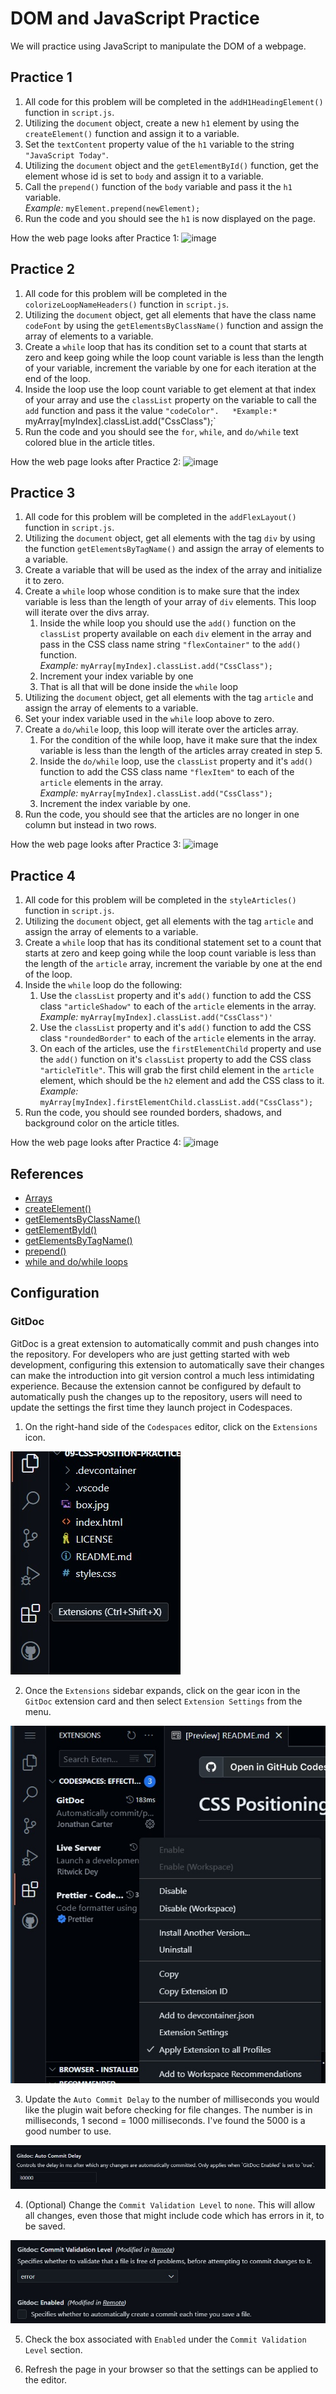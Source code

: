 # DOM and JavaScript Practice
We will practice using JavaScript to manipulate the DOM of a webpage.

## Practice 1
1. All code for this problem will be completed in the `addH1HeadingElement()` function in `script.js`.
2. Utilizing the `document` object, create a new `h1` element by using the `createElement()` function and assign it to a variable.
3. Set the `textContent` property value of the `h1` variable to the string `"JavaScript Today"`.
4. Utilizing the `document` object and the `getElementById()` function, get the element whose id is set to `body` and assign it to a variable.
5. Call the `prepend()` function of the `body` variable and pass it the `h1` variable.  
  *Example:* `myElement.prepend(newElement);`
6. Run the code and you should see the `h1` is now displayed on the page.

How the web page looks after Practice 1:
![image](assets/image_2.png)

## Practice 2
1. All code for this problem will be completed in the `colorizeLoopNameHeaders()` function in `script.js`.
2. Utilizing the `document` object, get all elements that have the class name `codeFont` by using the `getElementsByClassName()` function and assign the array of elements to a variable.
3. Create a `while` loop that has its condition set to a count that starts at zero and keep going while the loop count variable is less than the length of your variable, increment the variable by one for each iteration at the end of the loop.
4. Inside the loop use the loop count variable to get element at that index of your array and use the `classList` property on the variable to call the `add` function and pass it the value `"codeColor".  
  *Example:* `myArray[myIndex].classList.add("CssClass");`
5. Run the code and you should see the `for`, `while`, and `do/while` text colored blue in the article titles.

How the web page looks after Practice 2:
![image](assets/image_3.png)

## Practice 3
1. All code for this problem will be completed in the `addFlexLayout()` function in `script.js`.
2. Utilizing the `document` object, get all elements with the tag `div` by using the function `getElementsByTagName()` and assign the array of elements to a variable.
3. Create a variable that will be used as the index of the array and initialize it to zero.
4. Create a `while` loop whose condition is to make sure that the index variable is less than the length of your array of `div` elements.  This loop will iterate over the divs array.
   1. Inside the while loop you should use the `add()` function on the `classList` property available on each `div` element in the array and pass in the CSS class name string `"flexContainer"` to the `add()` function.  
    *Example:* `myArray[myIndex].classList.add("CssClass");`
   2. Increment your index variable by one
   3. That is all that will be done inside the `while` loop
5. Utilizing the `document` object, get all elements with the tag `article` and assign the array of elements to a variable.
6. Set your index variable used in the `while` loop above to zero.
7. Create a `do/while` loop, this loop will iterate over the articles array.
   1. For the condition of the while loop, have it make sure that the index variable is less than the length of the articles array created in step 5.
   2. Inside the `do/while` loop, use the `classList` property and it's `add()` function to add the CSS class name `"flexItem"` to each of the `article` elements in the array.  
    *Example:* `myArray[myIndex].classList.add("CssClass");`
   3. Increment the index variable by one.
8. Run the code, you should see that the articles are no longer in one column but instead in two rows.

How the web page looks after Practice 3:
![image](assets/image_4.png)

## Practice 4
1. All code for this problem will be completed in the `styleArticles()` function in `script.js`.
2. Utilizing the `document` object, get all elements with the tag `article` and assign the array of elements to a variable.
3. Create a `while` loop that has its conditional statement set to a count that starts at zero and keep going while the loop count variable is less than the length of the `article` array, increment the variable by one at the end of the loop.
4. Inside the `while` loop do the following:
   1. Use the `classList` property and it's `add()` function to add the CSS class `"articleShadow"` to each of the `article` elements in the array. 
    *Example:* `myArray[myIndex].classList.add("CssClass")'`
   2. Use the `classList` property and it's `add()` function to add the CSS class `"roundedBorder"` to each of the `article` elements in the array.
   3. On each of the articles, use the `firstElementChild` property and use the `add()` function on it's `classList` property to add the CSS class `"articleTitle"`.  This will grab the first child element in the `article` element, which should be the `h2` element and add the CSS class to it.
    *Example:*  `myArray[myIndex].firstElementChild.classList.add("CssClass");`
5. Run the code, you should see rounded borders, shadows, and background color on the article titles.
   
How the web page looks after Practice 4:
![image](assets/image_5.png)

## References
* [Arrays](https://www.w3schools.com/js/js_arrays.asp)
* [createElement()](https://developer.mozilla.org/en-US/docs/Web/API/Document/createElement)
* [getElementsByClassName()](https://www.w3schools.com/jsref/met_document_getelementsbyclassname.asp)
* [getElementById()](https://developer.mozilla.org/en-US/docs/Web/API/Document/getElementById)
* [getElementsByTagName()](https://www.w3schools.com/jsref/met_document_getelementsbytagname.asp)
* [prepend()](https://developer.mozilla.org/en-US/docs/Web/API/Element/prepend)
* [while and do/while loops](https://www.w3schools.com/js/js_loop_while.asp)

## Configuration

### GitDoc

GitDoc is a great extension to automatically commit and push changes into the repository. For developers who are just getting started with web development, configuring this extension to automatically save their changes can make the introduction into git version control a much less intimidating experience. Because the extension cannot be configured by default to automatically push the changes up to the repository, users will need to update the settings the first time they launch project in Codespaces.

1. On the right-hand side of the `Codespaces` editor, click on the `Extensions` icon.

![image](.assets/extensionIcon.jpg) 

2. Once the `Extensions` sidebar expands, click on the gear icon in the `GitDoc` extension card and then select `Extension Settings` from the menu.

![image](.assets/extensionSettingClick.jpg)

3. Update the `Auto Commit Delay` to the number of milliseconds you would like the plugin wait before checking for file changes. The number is in milliseconds, 1 second = 1000 milliseconds. I've found the 5000 is a good number to use.

![image](.assets/autoCommitDelay.jpg) 

4. (Optional) Change the `Commit Validation Level` to `none`. This will allow all changes, even those that might include code which has errors in it, to be saved.

![image](.assets/commitValidation.jpg) 

5. Check the box associated with `Enabled` under the `Commit Validation Level` section.

6. Refresh the page in your browser so that the settings can be applied to the editor.
